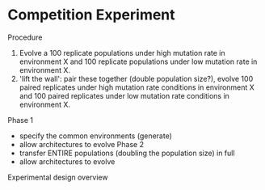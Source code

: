 # Competition Experiment

Procedure

1. Evolve a 100 replicate populations under high mutation rate in environment X and 100 replicate
   populations under low mutation rate in environment X.
2. 'lift the wall': pair these together (double population size?), evolve 100 paired replicates under
   high mutation rate conditions in environment X and 100 paired replicates under low mutation
   rate conditions in environment X.

Phase 1
  - specify the common environments (generate)
  - allow architectures to evolve
Phase 2
  - transfer ENTIRE populations (doubling the population size) in full
  - allow architectures to evolve

Experimental design overview